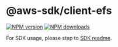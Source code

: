 # @aws-sdk/client-efs

[![NPM version](https://img.shields.io/npm/v/@aws-sdk/client-efs/latest.svg)](https://www.npmjs.com/package/@aws-sdk/client-efs)
[![NPM downloads](https://img.shields.io/npm/dm/@aws-sdk/client-efs.svg)](https://www.npmjs.com/package/@aws-sdk/client-efs)

For SDK usage, please step to [SDK readme](https://github.com/aws/aws-sdk-js-v3).
